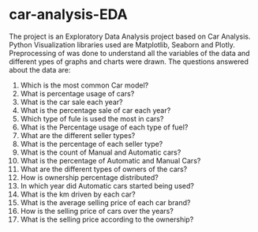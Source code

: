 # car-analysis-EDA
The project is an Exploratory Data Analysis project based on Car Analysis. 
Python Visualization libraries used are Matplotlib, Seaborn and Plotly.
Preprocessing of was done to understand all the variables of the data and different ypes of graphs and charts were drawn.
The questions answered about the data are:
1. Which is the most common Car model?
2. What is percentage usage of cars?
3. What is the car sale each year?
4. What is the percentage sale of car each year?
5. Which type of fule is used the most in cars?
6. What is the Percentage usage of each type of fuel?
7. What are the different seller types?
8. What is the percentage of each seller type?
9. What is the count of Manual and Automatic cars?
10. What is the percentage of Automatic and Manual Cars?
11. What are the different types of owners of the cars?
12. How is ownership percentage distributed?
13. In which year did Automatic cars started being used?
14. What is the km driven by each car?
15. What is the average selling price of each car brand?
16. How is the selling price of cars over the years?
17. What is the selling price according to the ownership?

